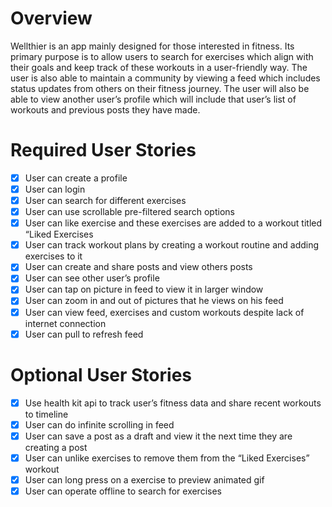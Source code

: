 # Overview

Wellthier is an app mainly designed for those interested in fitness. Its primary purpose is to allow users to search for exercises which align with their goals and keep track of these workouts in a user-friendly way. The user is also able to maintain a community by viewing a feed which includes status updates from others on their fitness journey. The user will also be able to view another user’s profile which will include that user’s list of workouts and previous posts they have made. 

# Required User Stories
- [x] User can create a profile
- [x] User can login
- [x] User can search for different exercises
- [x] User can use scrollable pre-filtered search options
- [x] User can like exercise and these exercises are added to a workout titled “Liked Exercises
- [x] User can track workout plans by creating a workout routine and adding exercises to it
- [x] User can create and share posts and view others posts
- [x] User can see other user’s profile
- [x] User can tap on picture in feed to view it in larger window
- [x] User can zoom in and out of pictures that he views on his feed
- [x] User can view feed, exercises and custom workouts despite lack of internet connection
- [x] User can pull to refresh feed

# Optional User Stories
- [x] Use health kit api to track user’s fitness data and share recent workouts to timeline
- [x] User can do infinite scrolling in feed
- [x] User can save a post as a draft and view it the next time they are creating a post
- [x] User can unlike exercises to remove them from the “Liked Exercises” workout
- [x] User can long press on a exercise to preview animated gif
- [x] User can operate offline to search for exercises 
